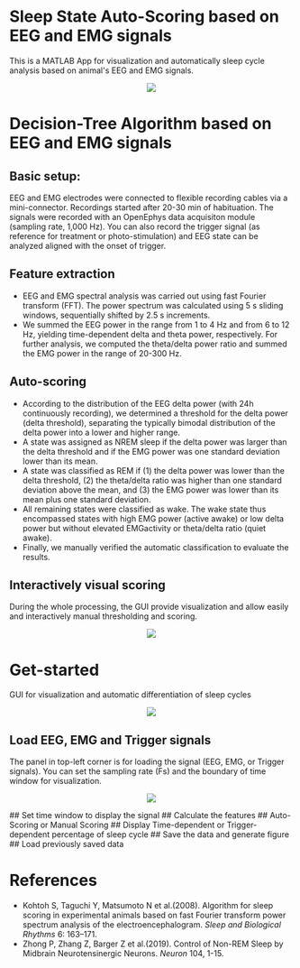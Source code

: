 # Sleep State Auto-Scoring based on EEG and EMG signals
This is a MATLAB App for visualization and automatically sleep cycle analysis based on animal's EEG and EMG signals.
<p align="center">
  <img src="https://li-shen-amy.github.io/profile/images/projects/sleep_eeg.jpg" />
</p>

# Decision-Tree Algorithm based on EEG and EMG signals
## Basic setup:
EEG and EMG electrodes were connected to flexible recording cables via a mini-connector. Recordings started after 20-30 min of habituation. The signals were recorded with an OpenEphys data acquisiton module (sampling rate, 1,000 Hz). You can also record the trigger signal (as reference for treatment or photo-stimulation) and EEG state can be analyzed aligned with the onset of trigger.
## Feature extraction
- EEG and EMG spectral analysis was carried out using fast Fourier transform (FFT). The power spectrum was calculated using 5 s sliding windows, sequentially shifted by 2.5 s increments. 
- We summed the EEG power in the range from 1 to 4 Hz and from 6 to 12 Hz, yielding time-dependent delta and theta power, respectively. For further analysis, we computed the theta/delta power ratio and summed the EMG power in the range of 20-300 Hz. 
## Auto-scoring
- According to the distribution of the EEG delta power (with 24h continuously recording), we determined a threshold for the delta power (delta threshold), separating the typically bimodal distribution of the delta power into a lower and higher range.
- A state was assigned as NREM sleep if the delta power was larger than the delta threshold and if the EMG power was one standard deviation lower than its mean. 
- A state was classified as REM if (1) the delta power was lower than the delta threshold, (2) the theta/delta ratio was higher than one standard
deviation above the mean, and (3) the EMG power was lower than its mean plus one standard deviation. 
- All remaining states were classified as wake. The wake state thus encompassed states with high EMG power (active awake) or low delta power but without elevated EMGactivity or theta/delta ratio (quiet awake). 
- Finally, we manually verified the automatic classification to evaluate the results.
## Interactively visual scoring
During the whole processing, the GUI provide visualization and allow easily and interactively manual thresholding and scoring.
<p align="center">
  <img src="https://li-shen-amy.github.io/profile/images/projects/sleep_decision_tree.png" />
</p>

# Get-started
GUI for visualization and automatic differentiation of sleep cycles
<p align="center">
  <img src="https://li-shen-amy.github.io/profile/images/projects/sleep_gui.png" />
</p>

## Load EEG, EMG and Trigger signals
The panel in top-left corner is for loading the signal (EEG, EMG, or Trigger signals). You can set the sampling rate (Fs) and the boundary of time window for visualization.
<p align="center">
  <img src="https://li-shen-amy.github.io/profile/images/projects/sleep_gui_load_data.png" />
</p>
## Set time window to display the signal
## Calculate the features
## Auto-Scoring or Manual Scoring
## Display Time-dependent or Trigger-dependent percentage of sleep cycle
## Save the data and generate figure
## Load previously saved data

# References
- Kohtoh S, Taguchi Y, Matsumoto N et al.(2008). Algorithm for sleep scoring in experimental animals based on fast Fourier transform power spectrum analysis of the electroencephalogram. _Sleep and Biological Rhythms_ 6: 163–171. 
- Zhong P, Zhang Z, Barger Z et al.(2019). Control of Non-REM Sleep by Midbrain Neurotensinergic Neurons. _Neuron_ 104, 1-15. 
